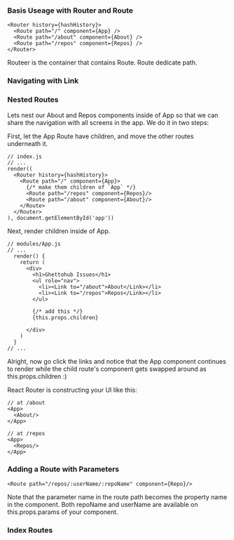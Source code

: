

### Basis Useage with Router and Route

    <Router history={hashHistory}>
      <Route path="/" component={App} />
      <Route path="/about" component={About} />
      <Route path="/repos" component={Repos} />
    </Router>

Routeer is the container that contains Route. Route dedicate path.

### Navigating with Link


### Nested Routes

Lets nest our About and Repos components inside of App so that we can share the navigation with all screens in the app. We do it in two steps:

First, let the App Route have children, and move the other routes underneath it.

    // index.js
    // ...
    render((
      <Router history={hashHistory}>
        <Route path="/" component={App}>
          {/* make them children of `App` */}
          <Route path="/repos" component={Repos}/>
          <Route path="/about" component={About}/>
        </Route>
      </Router>
    ), document.getElementById('app'))

Next, render children inside of App.

    // modules/App.js
    // ...
      render() {
        return (
          <div>
            <h1>Ghettohub Issues</h1>
            <ul role="nav">
              <li><Link to="/about">About</Link></li>
              <li><Link to="/repos">Repos</Link></li>
            </ul>

            {/* add this */}
            {this.props.children}

          </div>
        )
      }
    // ...

Alright, now go click the links and notice that the App component continues to render while the child route's component gets swapped around as this.props.children :)

React Router is constructing your UI like this:

    // at /about
    <App>
      <About/>
    </App>

    // at /repos
    <App>
      <Repos/>
    </App>



### Adding a Route with Parameters

    <Route path="/repos/:userName/:repoName" component={Repo}/>

 Note that the parameter name in the route path becomes the property name in the component. Both repoName and userName are available on this.props.params of your component.


### Index Routes
